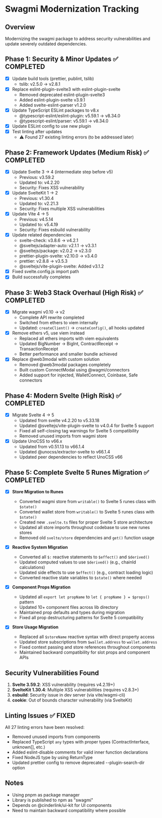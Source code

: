 # Swagmi Modernization Tracking

## Overview

Modernizing the swagmi package to address security vulnerabilities and update severely outdated dependencies.

## Phase 1: Security & Minor Updates ✅ COMPLETED

- [x] Update build tools (prettier, publint, tslib)
  - tslib: v2.5.0 → v2.8.1
- [x] Replace eslint-plugin-svelte3 with eslint-plugin-svelte
  - Removed deprecated eslint-plugin-svelte3
  - Added eslint-plugin-svelte v3.9.1
  - Added svelte-eslint-parser v1.2.0
- [x] Update TypeScript ESLint packages to v8.x
  - @typescript-eslint/eslint-plugin: v5.59.1 → v8.34.0
  - @typescript-eslint/parser: v5.59.1 → v8.34.0
- [x] Update ESLint config to use new plugin
- [x] Test linting after updates
  - ⚠️ Found 27 existing linting errors (to be addressed later)

## Phase 2: Framework Updates (Medium Risk) ✅ COMPLETED

- [x] Update Svelte 3 → 4 (intermediate step before v5)
  - Previous: v3.59.2
  - Updated to: v4.2.20
  - Security: Fixes XSS vulnerability
- [x] Update SvelteKit 1 → 2
  - Previous: v1.30.4
  - Updated to: v2.21.3
  - Security: Fixes multiple XSS vulnerabilities
- [x] Update Vite 4 → 5
  - Previous: v4.5.14
  - Updated to: v5.4.19
  - Security: Fixes esbuild vulnerability
- [x] Update related dependencies
  - svelte-check: v3.8.6 → v4.2.1
  - @sveltejs/adapter-auto: v2.1.1 → v3.3.1
  - @sveltejs/package: v2.0.2 → v2.3.0
  - prettier-plugin-svelte: v2.10.0 → v3.4.0
  - prettier: v2.8.8 → v3.5.3
  - @sveltejs/vite-plugin-svelte: Added v3.1.2
- [x] Fixed svelte.config.js import path
- [x] Build successfully completes

## Phase 3: Web3 Stack Overhaul (High Risk) ✅ COMPLETED

- [x] Migrate wagmi v0.10 → v2
  - Complete API rewrite completed
  - Switched from ethers to viem internally
  - Updated: `createClient()` → `createConfig()`, all hooks updated
- [x] Remove ethers v5, use viem instead
  - Replaced all ethers imports with viem equivalents
  - Updated BigNumber → BigInt, ContractReceipt → TransactionReceipt
  - Better performance and smaller bundle achieved
- [x] Replace @web3modal with custom solution
  - Removed @web3modal packages completely
  - Built custom ConnectModal using @wagmi/connectors
  - Added support for injected, WalletConnect, Coinbase, Safe connectors

## Phase 4: Modern Svelte (High Risk) ✅ COMPLETED

- [x] Migrate Svelte 4 → 5
  - Updated from svelte v4.2.20 to v5.33.18
  - Updated @sveltejs/vite-plugin-svelte to v4.0.4 for Svelte 5 support
  - Fixed all self-closing tag warnings for Svelte 5 compatibility
  - Removed unused imports from wagmi store
- [x] Update UnoCSS to v66.x
  - Updated from v0.51.13 to v66.1.4
  - Updated @unocss/extractor-svelte to v66.1.4
  - Updated peer dependencies to reflect UnoCSS v66

## Phase 5: Complete Svelte 5 Runes Migration ✅ COMPLETED

- [x] **Store Migration to Runes**
  - Converted wagmi store from `writable()` to Svelte 5 runes class with `$state()`
  - Converted wallet store from `writable()` to Svelte 5 runes class with `$state()`
  - Created new `.svelte.ts` files for proper Svelte 5 store architecture
  - Updated all store imports throughout codebase to use new runes stores
  - Removed old `svelte/store` dependencies and `get()` function usage

- [x] **Reactive System Migration**
  - Converted all `$:` reactive statements to `$effect()` and `$derived()`
  - Updated computed values to use `$derived()` (e.g., chainId calculations)
  - Updated side effects to use `$effect()` (e.g., contract loading logic)
  - Converted reactive state variables to `$state()` where needed

- [x] **Component Props Migration**
  - Updated all `export let propName` to `let { propName } = $props()` pattern
  - Updated 10+ component files across lib directory
  - Maintained prop defaults and types during migration
  - Fixed all prop destructuring patterns for Svelte 5 compatibility

- [x] **Store Usage Migration**
  - Replaced all `$storeName` reactive syntax with direct property access
  - Updated store subscriptions from `$wallet.address` to `wallet.address`
  - Fixed context passing and store references throughout components
  - Maintained backward compatibility for slot props and component APIs

## Security Vulnerabilities Found

1. **Svelte 3.59.2**: XSS vulnerability (requires v4.2.19+)
2. **SvelteKit 1.30.4**: Multiple XSS vulnerabilities (requires v2.8.3+)
3. **esbuild**: Security issue in dev server (via vite/wagmi-cli)
4. **cookie**: Out of bounds character vulnerability (via SvelteKit)

## Linting Issues ✅ FIXED

All 27 linting errors have been resolved:

- Removed unused imports from components
- Replaced TypeScript `any` types with proper types (ContractInterface, unknown[], etc.)
- Added eslint-disable comments for valid inner function declarations
- Fixed NodeJS type by using ReturnType<typeof setInterval>
- Updated prettier config to remove deprecated --plugin-search-dir option

## Notes

- Using pnpm as package manager
- Library is published to npm as "swagmi"
- Depends on @cinderlink/ui-kit for UI components
- Need to maintain backward compatibility where possible
